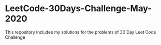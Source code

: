 # LeetCode-30Days-Challenge-May-2020
This repository includes my solutions for the problems of 30 Day Leet Code Challenge
